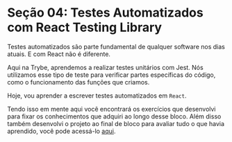 # Seção 04: Testes Automatizados com React Testing Library

Testes automatizados são parte fundamental de qualquer software nos dias atuais. E com React não é diferente.

Aqui na Trybe, aprendemos a realizar testes unitários com Jest. Nós utilizamos esse tipo de teste para verificar partes específicas do código, como o funcionamento das funções que criamos.

Hoje, vou aprender a escrever testes automatizados em `React`.

Tendo isso em mente aqui você encontrará os exercícios que desenvolvi para fixar os conhecimentos que adquiri ao longo desse bloco. Além disso também desenvolvi o projeto ao final de bloco para avaliar tudo o que havia aprendido, você pode acessá-lo [aqui](https://github.com/righigor/trybe-exercicios/tree/main/02-Front-End/Secao04-Testes-Automatizados-com-React-Testing-Library/Dia04-Projeto-Testes-em-React).
